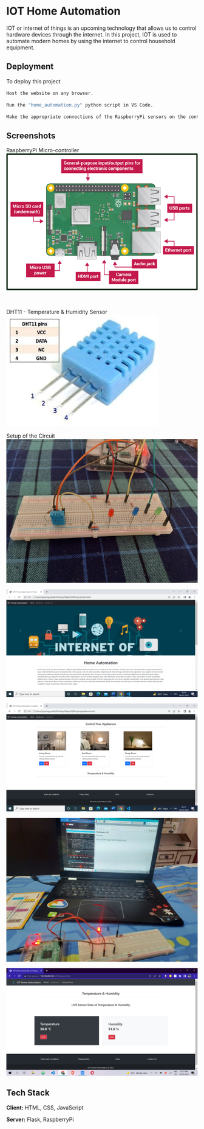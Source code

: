 
# IOT Home Automation

IOT or internet of things is an upcoming technology that allows us to control hardware devices through the internet. In this project, IOT is used to automate modern homes by using the internet to control household equipment.


## Deployment

To deploy this project 

```bash
Host the website on any browser.
```
```bash
Run the "home_automation.py" python script in VS Code.
```
```bash
Make the appropriate connections of the RaspberryPi sensors on the controller.
```


## Screenshots

RaspberryPi Micro-controller
![RaspBerry](/Pics/Raspberry.png)

<br />

DHT11 - Temperature & Humidity Sensor <br />
![Sensor](/Pics/Sensor.jpg)

Setup of the Circuit
![Setup](/Pics/Setup.jpg)

![Website](/Pics/Website.png)

![LED](/Pics/LED.png)

![Result](/Pics/Result.jpg)

![Temp](/Pics/Temp.png)

## Tech Stack

**Client:** HTML, CSS, JavaScript

**Server:** Flask, RaspberryPi

